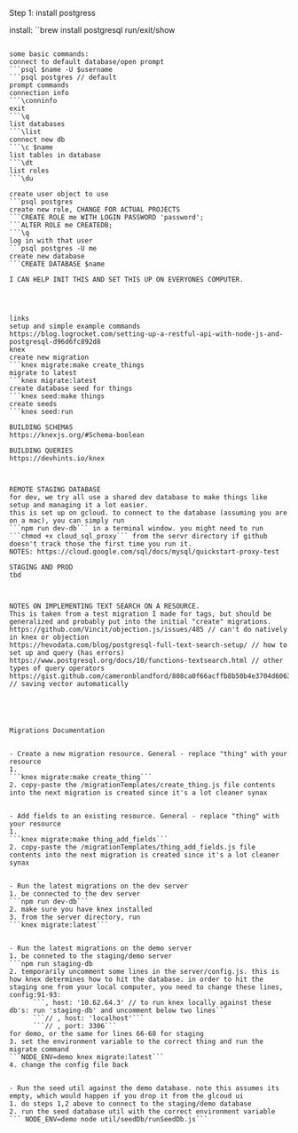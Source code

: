 Step 1: install postgress

install:
``brew install postgresql
run/exit/show
```brew services start/stop/list postgresql

some basic commands:
connect to default database/open prompt
```psql $name -U $username
```psql postgres // default
prompt commands
connection info
```\conninfo
exit
```\q
list databases
```\list
connect new db
```\c $name
list tables in database
```\dt
list roles
```\du

create user object to use
```psql postgres
create new role, CHANGE FOR ACTUAL PROJECTS
```CREATE ROLE me WITH LOGIN PASSWORD 'password';
```ALTER ROLE me CREATEDB;
```\q
log in with that user
```psql postgres -U me
create new database
```CREATE DATABASE $name

I CAN HELP INIT THIS AND SET THIS UP ON EVERYONES COMPUTER.




links
setup and simple example commands
https://blog.logrocket.com/setting-up-a-restful-api-with-node-js-and-postgresql-d96d6fc892d8
knex
create new migration
```knex migrate:make create_things
migrate to latest
```knex migrate:latest
create database seed for things
```knex seed:make things
create seeds
```knex seed:run

BUILDING SCHEMAS
https://knexjs.org/#Schema-boolean

BUILDING QUERIES
https://devhints.io/knex



REMOTE STAGING DATABASE
for dev, we try all use a shared dev database to make things like setup and managing it a lot easier.
this is set up on gcloud. to connect to the database (assuming you are on a mac), you can simply run
```npm run dev-db``` in a terminal window. you might need to run ```chmod +x cloud_sql_proxy``` from the servr directory if github doesn't track those the first time you run it. 
NOTES: https://cloud.google.com/sql/docs/mysql/quickstart-proxy-test

STAGING AND PROD
tbd



NOTES ON IMPLEMENTING TEXT SEARCH ON A RESOURCE.
This is taken from a test migration I made for tags, but should be generalized and probably put into the initial "create" migrations.
https://github.com/Vincit/objection.js/issues/485 // can't do natively in knex or objection
https://hevodata.com/blog/postgresql-full-text-search-setup/ // how to set up and query (has errors)
https://www.postgresql.org/docs/10/functions-textsearch.html // other types of query operators
https://gist.github.com/cameronblandford/808ca0f66acffb8b50b4e3704d6063a1 // saving vector automatically





Migrations Documentation


- Create a new migration resource. General - replace "thing" with your resource
1.
```knex migrate:make create_thing```
2. copy-paste the /migrationTemplates/create_thing.js file contents into the next migration is created since it's a lot cleaner synax


- Add fields to an existing resource. General - replace "thing" with your resource
1.
```knex migrate:make thing_add_fields```
2. copy-paste the /migrationTemplates/thing_add_fields.js file contents into the next migration is created since it's a lot cleaner synax


- Run the latest migrations on the dev server
1. be connected to the dev server
```npm run dev-db```
2. make sure you have knex installed
3. from the server directory, run
```knex migrate:latest```


- Run the latest migrations on the demo server
1. be conneted to the staging/demo server
```npm run staging-db
2. temporarily uncomment some lines in the server/config.js. this is how knex determines how to hit the database. in order to hit the staging one from your local computer, you need to change these lines, config:91-93:
      ```, host: '10.62.64.3' // to run knex locally against these db's: run 'staging-db' and uncomment below two lines```
      ```// , host: 'localhost'```
      ```// , port: 3306```
for demo, or the same for lines 66-68 for staging
3. set the environment variable to the correct thing and run the migrate command
```NODE_ENV=demo knex migrate:latest```
4. change the config file back


- Run the seed util against the demo database. note this assumes its empty, which would happen if you drop it from the glcoud ui
1. do steps 1,2 above to connect to the staging/demo database 
2. run the seed database util with the correct environment variable
``` NODE_ENV=demo node util/seedDb/runSeedDb.js```


